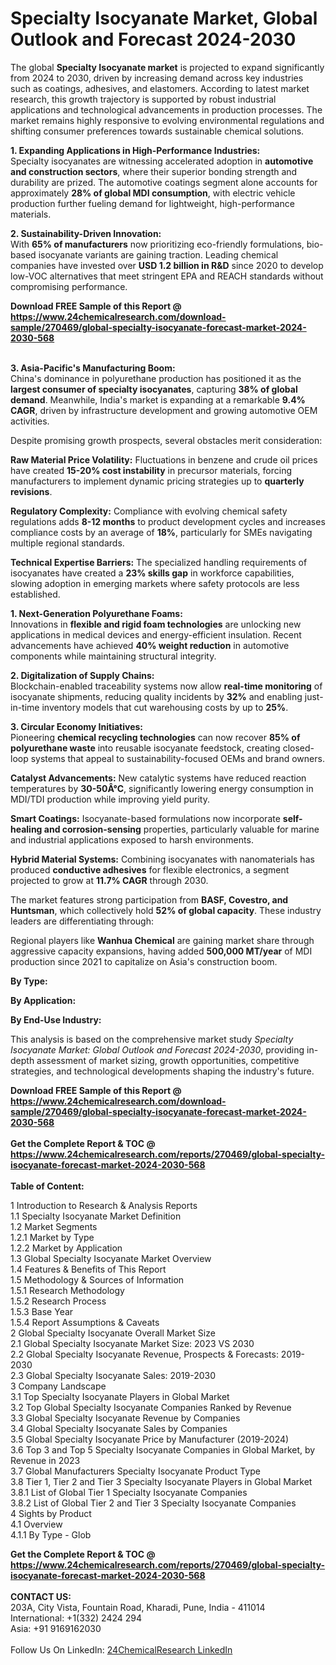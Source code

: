 <h1>Specialty Isocyanate Market, Global Outlook and Forecast 2024-2030</h1><p>The global <strong>Specialty Isocyanate market</strong> is projected to expand significantly from 2024 to 2030, driven by increasing demand across key industries such as coatings, adhesives, and elastomers. According to latest market research, this growth trajectory is supported by robust industrial applications and technological advancements in production processes. The market remains highly responsive to evolving environmental regulations and shifting consumer preferences towards sustainable chemical solutions.</p><p><strong>1. Expanding Applications in High-Performance Industries:</strong><br>
Specialty isocyanates are witnessing accelerated adoption in <strong>automotive and construction sectors</strong>, where their superior bonding strength and durability are prized. The automotive coatings segment alone accounts for approximately <strong>28% of global MDI consumption</strong>, with electric vehicle production further fueling demand for lightweight, high-performance materials.</p><p><strong>2. Sustainability-Driven Innovation:</strong><br>
With <strong>65% of manufacturers</strong> now prioritizing eco-friendly formulations, bio-based isocyanate variants are gaining traction. Leading chemical companies have invested over <strong>USD 1.2 billion in R&amp;D</strong> since 2020 to develop low-VOC alternatives that meet stringent EPA and REACH standards without compromising performance.</p><div><b>Download FREE Sample of this Report @ 
            <a href="https://www.24chemicalresearch.com/download-sample/270469/global-specialty-isocyanate-forecast-market-2024-2030-568">
            https://www.24chemicalresearch.com/download-sample/270469/global-specialty-isocyanate-forecast-market-2024-2030-568</a></b></div><br><p><strong>3. Asia-Pacific's Manufacturing Boom:</strong><br>
China's dominance in polyurethane production has positioned it as the <strong>largest consumer of specialty isocyanates</strong>, capturing <strong>38% of global demand</strong>. Meanwhile, India's market is expanding at a remarkable <strong>9.4% CAGR</strong>, driven by infrastructure development and growing automotive OEM activities.</p><p>Despite promising growth prospects, several obstacles merit consideration:</p><p><strong>Raw Material Price Volatility:</strong> Fluctuations in benzene and crude oil prices have created <strong>15-20% cost instability</strong> in precursor materials, forcing manufacturers to implement dynamic pricing strategies up to <strong>quarterly revisions</strong>.</p><p><strong>Regulatory Complexity:</strong> Compliance with evolving chemical safety regulations adds <strong>8-12 months</strong> to product development cycles and increases compliance costs by an average of <strong>18%</strong>, particularly for SMEs navigating multiple regional standards.</p><p><strong>Technical Expertise Barriers:</strong> The specialized handling requirements of isocyanates have created a <strong>23% skills gap</strong> in workforce capabilities, slowing adoption in emerging markets where safety protocols are less established.</p><p><strong>1. Next-Generation Polyurethane Foams:</strong><br>
Innovations in <strong>flexible and rigid foam technologies</strong> are unlocking new applications in medical devices and energy-efficient insulation. Recent advancements have achieved <strong>40% weight reduction</strong> in automotive components while maintaining structural integrity.</p><p><strong>2. Digitalization of Supply Chains:</strong><br>
Blockchain-enabled traceability systems now allow <strong>real-time monitoring</strong> of isocyanate shipments, reducing quality incidents by <strong>32%</strong> and enabling just-in-time inventory models that cut warehousing costs by up to <strong>25%</strong>.</p><p><strong>3. Circular Economy Initiatives:</strong><br>
Pioneering <strong>chemical recycling technologies</strong> can now recover <strong>85% of polyurethane waste</strong> into reusable isocyanate feedstock, creating closed-loop systems that appeal to sustainability-focused OEMs and brand owners.</p><p><strong>Catalyst Advancements:</strong> New catalytic systems have reduced reaction temperatures by <strong>30-50Â°C</strong>, significantly lowering energy consumption in MDI/TDI production while improving yield purity.</p><p><strong>Smart Coatings:</strong> Isocyanate-based formulations now incorporate <strong>self-healing and corrosion-sensing</strong> properties, particularly valuable for marine and industrial applications exposed to harsh environments.</p><p><strong>Hybrid Material Systems:</strong> Combining isocyanates with nanomaterials has produced <strong>conductive adhesives</strong> for flexible electronics, a segment projected to grow at <strong>11.7% CAGR</strong> through 2030.</p><p>The market features strong participation from <strong>BASF, Covestro, and Huntsman</strong>, which collectively hold <strong>52% of global capacity</strong>. These industry leaders are differentiating through:</p><p>Regional players like <strong>Wanhua Chemical</strong> are gaining market share through aggressive capacity expansions, having added <strong>500,000 MT/year</strong> of MDI production since 2021 to capitalize on Asia's construction boom.</p><p><strong>By Type:</strong></p><p><strong>By Application:</strong></p><p><strong>By End-Use Industry:</strong></p><p>This analysis is based on the comprehensive market study <em>Specialty Isocyanate Market: Global Outlook and Forecast 2024-2030</em>, providing in-depth assessment of market sizing, growth opportunities, competitive strategies, and technological developments shaping the industry's future.</p><div><b>Download FREE Sample of this Report @ 
            <a href="https://www.24chemicalresearch.com/download-sample/270469/global-specialty-isocyanate-forecast-market-2024-2030-568">
            https://www.24chemicalresearch.com/download-sample/270469/global-specialty-isocyanate-forecast-market-2024-2030-568</a></b></div><br><div><b>Get the Complete Report & TOC @ 
            <a href="https://www.24chemicalresearch.com/reports/270469/global-specialty-isocyanate-forecast-market-2024-2030-568">
            https://www.24chemicalresearch.com/reports/270469/global-specialty-isocyanate-forecast-market-2024-2030-568</a></b></div><br>
            <b>Table of Content:</b><p>1 Introduction to Research & Analysis Reports<br />
    1.1 Specialty Isocyanate Market Definition<br />
    1.2 Market Segments<br />
        1.2.1 Market by Type<br />
        1.2.2 Market by Application<br />
    1.3 Global Specialty Isocyanate Market Overview<br />
    1.4 Features & Benefits of This Report<br />
    1.5 Methodology & Sources of Information<br />
        1.5.1 Research Methodology<br />
        1.5.2 Research Process<br />
        1.5.3 Base Year<br />
        1.5.4 Report Assumptions & Caveats<br />
2 Global Specialty Isocyanate Overall Market Size<br />
    2.1 Global Specialty Isocyanate Market Size: 2023 VS 2030<br />
    2.2 Global Specialty Isocyanate Revenue, Prospects & Forecasts: 2019-2030<br />
    2.3 Global Specialty Isocyanate Sales: 2019-2030<br />
3 Company Landscape<br />
    3.1 Top Specialty Isocyanate Players in Global Market<br />
    3.2 Top Global Specialty Isocyanate Companies Ranked by Revenue<br />
    3.3 Global Specialty Isocyanate Revenue by Companies<br />
    3.4 Global Specialty Isocyanate Sales by Companies<br />
    3.5 Global Specialty Isocyanate Price by Manufacturer (2019-2024)<br />
    3.6 Top 3 and Top 5 Specialty Isocyanate Companies in Global Market, by Revenue in 2023<br />
    3.7 Global Manufacturers Specialty Isocyanate Product Type<br />
    3.8 Tier 1, Tier 2 and Tier 3 Specialty Isocyanate Players in Global Market<br />
        3.8.1 List of Global Tier 1 Specialty Isocyanate Companies<br />
        3.8.2 List of Global Tier 2 and Tier 3 Specialty Isocyanate Companies<br />
4 Sights by Product<br />
    4.1 Overview<br />
        4.1.1 By Type - Glob</p><div><b>Get the Complete Report & TOC @ 
            <a href="https://www.24chemicalresearch.com/reports/270469/global-specialty-isocyanate-forecast-market-2024-2030-568">
            https://www.24chemicalresearch.com/reports/270469/global-specialty-isocyanate-forecast-market-2024-2030-568</a></b></div><br><b>CONTACT US:</b><br>
            203A, City Vista, Fountain Road, Kharadi, Pune, India - 411014<br>
            International: +1(332) 2424 294<br>
            Asia: +91 9169162030 <br><br>
            Follow Us On LinkedIn: <a href="https://www.linkedin.com/company/24chemicalresearch/">24ChemicalResearch LinkedIn</a>